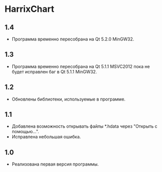 HarrixChart
===========

1.4
---
 * Программа временно пересобрана на Qt 5.2.0 MinGW32.

1.3
---
 * Программа временно пересобрана на Qt 5.1.1 MSVC2012 пока не будет исправлен баг в Qt 5.1.1 MinGW32.

1.2
---
 * Обновлены библиотеки, используемые в программе.

1.1
---
 * Добавлена возможность открывать файлы *.hdata через "Открыть с помощью...".
 * Исправлена небольшая ошибка.

1.0
---
 * Реализована первая версия программы.